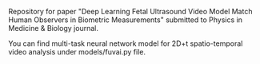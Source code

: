Repository for paper "Deep Learning Fetal Ultrasound Video Model Match Human Observers in Biometric Measurements" submitted to Physics in Medicine & Biology journal.

You can find multi-task neural network model for 2D+t spatio-temporal video analysis under models/fuvai.py file.

